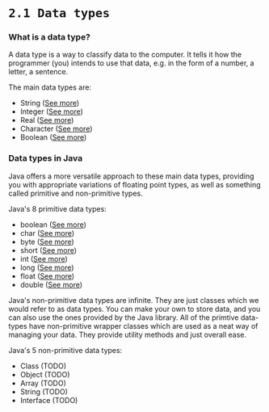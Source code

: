 # `2.1 Data types`
### What is a data type?
A data type is a way to classify data to the computer. It tells it how the programmer (you) intends to use that data, e.g. in the form of a number, a letter, a sentence.

The main data types are:
  - String ([See more](fundamentals/STRING.md))
  - Integer ([See more](fundamentals/INTEGER.md))
  - Real ([See more](fundamentals/REAL.md))
  - Character ([See more](fundamentals/CHARACTER.md))
  - Boolean ([See more](fundamentals/BOOLEAN.md))


### Data types in Java
Java offers a more versatile approach to these main data types, providing you with appropriate variations of floating point types, as well as something called primitive and non-primitive types.

Java's 8 primitive data types:
  - boolean ([See more](implementation/BOOLEAN.md))
  - char ([See more](implementation/CHAR.md))
  - byte ([See more](implementation/BYTE.md))
  - short ([See more](implementation/SHORT.md))
  - int ([See more](implementation/INT.md))
  - long ([See more](implementation/LONG.md))
  - float ([See more](implementation/FLOAT.md))
  - double ([See more](implementation/DOUBLE.md))

Java's non-primitive data types are infinite. They are just classes which we would refer to as data types. You can make your own to store data, and you can also use the ones provided by the Java library. All of the primtive data-types have non-primitive wrapper classes which are used as a neat way of managing your data. They provide utility methods and just overall ease.

Java's 5 non-primitive data types:
  - Class (TODO)
  - Object (TODO)
  - Array (TODO)
  - String (TODO)
  - Interface (TODO)
